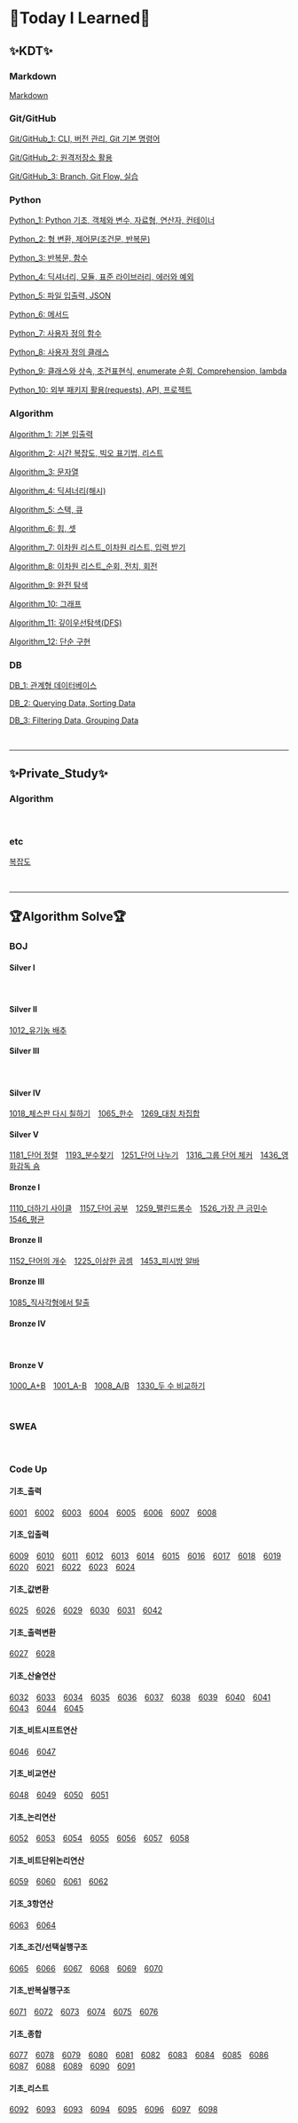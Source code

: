 # :book:Today I Learned:book:

## :sparkles:KDT:sparkles:

### **Markdown**
[Markdown](https://github.com/JiSuMun/TIL/blob/master/KDT_Multicampus/W01/221227_1.md)
<br/>

### **Git/GitHub**
[Git/GitHub_1: CLI, 버전 관리, Git 기본 명령어](https://github.com/JiSuMun/TIL/blob/master/KDT_Multicampus/W01/221227_2.md)

[Git/GitHub_2: 원격저장소 활용](https://github.com/JiSuMun/TIL/blob/master/KDT_Multicampus/W01/221228.md)

[Git/GitHub_3: Branch, Git Flow, 실습](https://github.com/JiSuMun/TIL/blob/master/KDT_Multicampus/W01/221229.md)
<br/>

### **Python**
[Python_1: Python 기초, 객체와 변수, 자료형, 연산자, 컨테이너](https://github.com/JiSuMun/TIL/blob/master/KDT_Multicampus/W02/230102.md)

[Python_2: 형 변환, 제어문(조건문, 반복문)](https://github.com/JiSuMun/TIL/blob/master/KDT_Multicampus/W02/230103.md)

[Python_3: 반복문, 함수](https://github.com/JiSuMun/TIL/blob/master/KDT_Multicampus/W02/230104.md)

[Python_4: 딕셔너리, 모듈, 표준 라이브러리, 에러와 예외](https://github.com/JiSuMun/TIL/blob/master/KDT_Multicampus/W02/230105.md)

[Python_5: 파일 입출력, JSON](https://github.com/JiSuMun/TIL/blob/master/KDT_Multicampus/W02/230106.md)

[Python_6: 메서드](https://github.com/JiSuMun/TIL/blob/master/KDT_Multicampus/W03/230109.md)

[Python_7: 사용자 정의 함수](https://github.com/JiSuMun/TIL/blob/master/KDT_Multicampus/W03/230110.md)

[Python_8: 사용자 정의 클래스](https://github.com/JiSuMun/TIL/blob/master/KDT_Multicampus/W03/230111.md)

[Python_9: 클래스와 상속, 조건표현식, enumerate 순회, Comprehension, lambda](https://github.com/JiSuMun/TIL/blob/master/KDT_Multicampus/W03/230112.md)

[Python_10: 외부 패키지 활용(requests), API, 프로젝트](https://github.com/JiSuMun/TIL/blob/master/KDT_Multicampus/W03/230113.md)
<br/>

### **Algorithm**
[Algorithm_1: 기본 입출력](https://github.com/JiSuMun/TIL/blob/master/KDT_Multicampus/W04/230116.md)

[Algorithm_2: 시간 복잡도, 빅오 표기법, 리스트](https://github.com/JiSuMun/TIL/blob/master/KDT_Multicampus/W04/230117.md)

[Algorithm_3: 문자열](https://github.com/JiSuMun/TIL/blob/master/KDT_Multicampus/W04/230118.md)

[Algorithm_4: 딕셔너리(해시)](https://github.com/JiSuMun/TIL/blob/master/KDT_Multicampus/W04/230119.md)

[Algorithm_5: 스택, 큐](https://github.com/JiSuMun/TIL/blob/master/KDT_Multicampus/W05/230126.md)

[Algorithm_6: 힙, 셋](https://github.com/JiSuMun/TIL/blob/master/KDT_Multicampus/W05/230127.md)

[Algorithm_7: 이차원 리스트_이차원 리스트, 입력 받기](https://github.com/JiSuMun/TIL/blob/master/KDT_Multicampus/W06/230130.md)

[Algorithm_8: 이차원 리스트_순회, 전치, 회전](https://github.com/JiSuMun/TIL/blob/master/KDT_Multicampus/W06/230131.md)

[Algorithm_9: 완전 탐색](https://github.com/JiSuMun/TIL/blob/master/KDT_Multicampus/W06/230201.md)

[Algorithm_10: 그래프](https://github.com/JiSuMun/TIL/blob/master/KDT_Multicampus/W06/230202.md)

[Algorithm_11: 깊이우선탐색(DFS)](https://github.com/JiSuMun/TIL/blob/master/KDT_Multicampus/W07/230206.md)

[Algorithm_12: 단순 구현](https://github.com/JiSuMun/TIL/blob/master/KDT_Multicampus/W07/230207.md)
<br/>

### **DB**
[DB_1: 관계형 데이터베이스](https://github.com/JiSuMun/TIL/blob/master/KDT_Multicampus/W07/230208.md)

[DB_2: Querying Data, Sorting Data](https://github.com/JiSuMun/TIL/blob/master/KDT_Multicampus/W07/230209.md)

[DB_3: Filtering Data, Grouping Data](https://github.com/JiSuMun/TIL/blob/master/KDT_Multicampus/W08/230213.md)

<br/>

---

## :sparkles:Private_Study:sparkles:

### **Algorithm**


<br/>

### **etc**
[복잡도](https://github.com/JiSuMun/TIL/blob/master/Private_Study/Complexity.md)

<br/>

---

## :trophy:Algorithm Solve:trophy:

### **BOJ**

#### Silver I
[]()　[]()

#### Silver II
[1012_유기농 배추](https://github.com/JiSuMun/TIL/blob/master/BOJ/Silver_II/1012.py)　[]()　[]()

#### Silver III
[]()　[]()

#### Silver IV
[1018_체스판 다시 칠하기](https://github.com/JiSuMun/TIL/blob/master/BOJ/Silver_IV/1018.py)　[1065_한수](https://github.com/JiSuMun/TIL/blob/master/BOJ/Silver_IV/1065.py)　[1269_대칭 차집합](https://github.com/JiSuMun/TIL/blob/master/BOJ/Silver_IV/1269.py)　[]()　[]()

#### Silver V
[1181_단어 정렬](https://github.com/JiSuMun/TIL/blob/master/BOJ/Silver_V/1181.py)　[1193_분수찾기](https://github.com/JiSuMun/TIL/blob/master/BOJ/Silver_V/1193.py)　[1251_단어 나누기](https://github.com/JiSuMun/TIL/blob/master/BOJ/Silver_V/1251.py)　[1316_그룹 단어 체커](https://github.com/JiSuMun/TIL/blob/master/BOJ/Silver_V/1316.py)　[1436_영화감독 숌](https://github.com/JiSuMun/TIL/blob/master/BOJ/Silver_V/1436.py)　[]()　[]()

#### Bronze I
[1110_더하기 사이클](https://github.com/JiSuMun/TIL/blob/master/BOJ/Bronze_I/1110.py)　[1157_단어 공부](https://github.com/JiSuMun/TIL/blob/master/BOJ/Bronze_I/1157.py)　[1259_팰린드롬수](https://github.com/JiSuMun/TIL/blob/master/BOJ/Bronze_I/1259.py)　[1526_가장 큰 금민수](https://github.com/JiSuMun/TIL/blob/master/BOJ/Bronze_I/1526.py)　[1546_평균](https://github.com/JiSuMun/TIL/blob/master/BOJ/Bronze_I/1546.py)　[]()　[]()

#### Bronze II
[1152_단어의 개수](https://github.com/JiSuMun/TIL/blob/master/BOJ/Bronze_II/1152.py)　[1225_이상한 곱셈](https://github.com/JiSuMun/TIL/blob/master/BOJ/Bronze_II/1225.py)　[1453_피시방 알바](https://github.com/JiSuMun/TIL/blob/master/BOJ/Bronze_II/1453.py)　[]()　[]()

#### Bronze III
[1085_직사각형에서 탈출](https://github.com/JiSuMun/TIL/blob/master/BOJ/Bronze_III/1085.py)　[]()　[]()

#### Bronze IV
[]()　[]()

#### Bronze V
[1000_A+B](https://github.com/JiSuMun/TIL/blob/master/BOJ/Bronze_V/1000.py)　[1001_A-B](https://github.com/JiSuMun/TIL/blob/master/BOJ/Bronze_V/1001.py)　[1008_A/B](https://github.com/JiSuMun/TIL/blob/master/BOJ/Bronze_V/1008.py)　[1330_두 수 비교하기](https://github.com/JiSuMun/TIL/blob/master/BOJ/Bronze_V/1330.py)　[]()

<br/>

### **SWEA**

<br/>

### **Code Up**

#### 기초_출력
[6001](https://github.com/JiSuMun/TIL/blob/master/CodeUp/Basic_Output/6001.py)　[6002](https://github.com/JiSuMun/TIL/blob/master/CodeUp/Basic_Output/6002.py)　[6003](https://github.com/JiSuMun/TIL/blob/master/CodeUp/Basic_Output/6003.py)　[6004](https://github.com/JiSuMun/TIL/blob/master/CodeUp/Basic_Output/6004.py)　[6005](https://github.com/JiSuMun/TIL/blob/master/CodeUp/Basic_Output/6005.py)　[6006](https://github.com/JiSuMun/TIL/blob/master/CodeUp/Basic_Output/6006.py)　[6007](https://github.com/JiSuMun/TIL/blob/master/CodeUp/Basic_Output/6007.py)　[6008](https://github.com/JiSuMun/TIL/blob/master/CodeUp/Basic_Output/6008.py)

#### 기초_입출력
[6009](https://github.com/JiSuMun/TIL/blob/master/CodeUp/Basic_IO/6009.py)　[6010](https://github.com/JiSuMun/TIL/blob/master/CodeUp/Basic_IO/6010.py)　[6011](https://github.com/JiSuMun/TIL/blob/master/CodeUp/Basic_IO/6011.py)　[6012](https://github.com/JiSuMun/TIL/blob/master/CodeUp/Basic_IO/6012.py)　[6013](https://github.com/JiSuMun/TIL/blob/master/CodeUp/Basic_IO/6013.py)　[6014](https://github.com/JiSuMun/TIL/blob/master/CodeUp/Basic_IO/6014.py)　[6015](https://github.com/JiSuMun/TIL/blob/master/CodeUp/Basic_IO/6015.py)　[6016](https://github.com/JiSuMun/TIL/blob/master/CodeUp/Basic_IO/6016.py)　[6017](https://github.com/JiSuMun/TIL/blob/master/CodeUp/Basic_IO/6017.py)　[6018](https://github.com/JiSuMun/TIL/blob/master/CodeUp/Basic_IO/6018.py)　[6019](https://github.com/JiSuMun/TIL/blob/master/CodeUp/Basic_IO/6019.py)　[6020](https://github.com/JiSuMun/TIL/blob/master/CodeUp/Basic_IO/6020.py)　[6021](https://github.com/JiSuMun/TIL/blob/master/CodeUp/Basic_IO/6021.py)　[6022](https://github.com/JiSuMun/TIL/blob/master/CodeUp/Basic_IO/6022.py)　[6023](https://github.com/JiSuMun/TIL/blob/master/CodeUp/Basic_IO/6023.py)　[6024](https://github.com/JiSuMun/TIL/blob/master/CodeUp/Basic_IO/6024.py)

#### 기초_값변환
[6025](https://github.com/JiSuMun/TIL/blob/master/CodeUp/Basic_ValueConversion/6025.py)　[6026](https://github.com/JiSuMun/TIL/blob/master/CodeUp/Basic_ValueConversion/6026.py)　[6029](https://github.com/JiSuMun/TIL/blob/master/CodeUp/Basic_ValueConversion/6029.py)　[6030](https://github.com/JiSuMun/TIL/blob/master/CodeUp/Basic_ValueConversion/6030.py)　[6031](https://github.com/JiSuMun/TIL/blob/master/CodeUp/Basic_ValueConversion/6031.py)　[6042](https://github.com/JiSuMun/TIL/blob/master/CodeUp/Basic_ValueConversion/6042.py)

#### 기초_출력변환
[6027](https://github.com/JiSuMun/TIL/blob/master/CodeUp/Basic_OutputConversion/6027.py)　[6028](https://github.com/JiSuMun/TIL/blob/master/CodeUp/Basic_OutputConversion/6028.py)

#### 기초_산술연산
[6032](https://github.com/JiSuMun/TIL/blob/master/CodeUp/Basic_ArithmeticOperation/6032.py)　[6033](https://github.com/JiSuMun/TIL/blob/master/CodeUp/Basic_ArithmeticOperation/6033.py)　[6034](https://github.com/JiSuMun/TIL/blob/master/CodeUp/Basic_ArithmeticOperation/6034.py)　[6035](https://github.com/JiSuMun/TIL/blob/master/CodeUp/Basic_ArithmeticOperation/6035.py)　[6036](https://github.com/JiSuMun/TIL/blob/master/CodeUp/Basic_ArithmeticOperation/6036.py)　[6037](https://github.com/JiSuMun/TIL/blob/master/CodeUp/Basic_ArithmeticOperation/6037.py)　[6038](https://github.com/JiSuMun/TIL/blob/master/CodeUp/Basic_ArithmeticOperation/6038.py)　[6039](https://github.com/JiSuMun/TIL/blob/master/CodeUp/Basic_ArithmeticOperation/6039.py)　[6040](https://github.com/JiSuMun/TIL/blob/master/CodeUp/Basic_ArithmeticOperation/6040.py)　[6041](https://github.com/JiSuMun/TIL/blob/master/CodeUp/Basic_ArithmeticOperation/6041.py)　[6043](https://github.com/JiSuMun/TIL/blob/master/CodeUp/Basic_ArithmeticOperation/6043.py)　[6044](https://github.com/JiSuMun/TIL/blob/master/CodeUp/Basic_ArithmeticOperation/6044.py)　[6045](https://github.com/JiSuMun/TIL/blob/master/CodeUp/Basic_ArithmeticOperation/6045.py)

#### 기초_비트시프트연산
[6046](https://github.com/JiSuMun/TIL/blob/master/CodeUp/Basic_BitShiftOperation/6046.py)　[6047](https://github.com/JiSuMun/TIL/blob/master/CodeUp/Basic_BitShiftOperation/6047.py)

#### 기초_비교연산
[6048](https://github.com/JiSuMun/TIL/blob/master/CodeUp/Basic_ComparisonOperation/6048.py)　[6049](https://github.com/JiSuMun/TIL/blob/master/CodeUp/Basic_ComparisonOperation/6049.py)　[6050](https://github.com/JiSuMun/TIL/blob/master/CodeUp/Basic_ComparisonOperation/6050.py)　[6051]()

#### 기초_논리연산
[6052]()　[6053]()　[6054]()　[6055]()　[6056]()　[6057]()　[6058]()

#### 기초_비트단위논리연산
[6059]()　[6060]()　[6061]()　[6062]()

#### 기초_3항연산
[6063]()　[6064]()

#### 기초_조건/선택실행구조
[6065]()　[6066]()　[6067]()　[6068]()　[6069]()　[6070]()

#### 기초_반복실행구조
[6071]()　[6072]()　[6073]()　[6074]()　[6075]()　[6076]()

#### 기초_종합
[6077]()　[6078]()　[6079]()　[6080]()　[6081]()　[6082]()　[6083]()　[6084]()　[6085]()　[6086]()　[6087]()　[6088]()　[6089]()　[6090]()　[6091]()

#### 기초_리스트
[6092]()　[6093]()　[6093]()　[6094]()　[6095]()　[6096]()　[6097]()　[6098]()